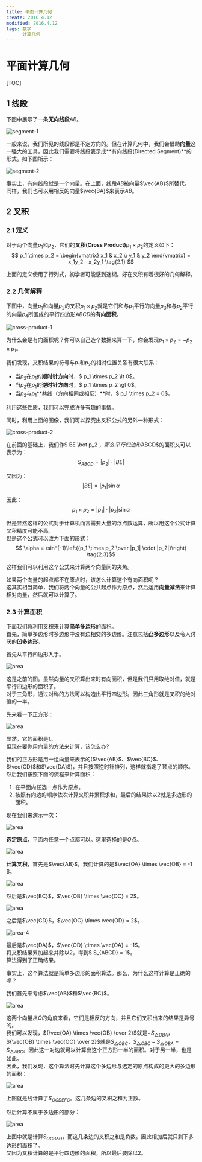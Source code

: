 ```yaml
---
title: 平面计算几何
create: 2016.4.12
modified: 2016.4.12
tags: 数学
      计算几何
---
```

# 平面计算几何
[TOC]

## 1 线段
下图中展示了一条**无向线段**$AB$。

![segment-1](http://git.oschina.net/riteme/blogimg/raw/master/geometry/segment-1.svg)

一般来说，我们所见的线段都是不定方向的。但在计算几何中，我们会借助**向量**这一强大的工具，因此我们需要将线段表示成**有向线段(Directed Segment)**的形式。如下图所示：

![segment-2](http://git.oschina.net/riteme/blogimg/raw/master/geometry/segment-2.svg)

事实上，有向线段就是一个向量。在上面，线段$AB$被向量$\vec{AB}$所替代。  
同样，我们也可以用相反的向量$\vec{BA}$来表示$AB$。

## 2 叉积
### 2.1 定义
对于两个向量$p_1$和$p_2$，它们的**叉积(Cross Product)**$p_1 \times p_2$的定义如下：
$$
p_1 \times p_2 = 
\begin{vmatrix}
x_1 & x_2 \\
y_1 & y_2
\end{vmatrix} = 
x_1y_2 - x_2y_1
\tag{2.1}
$$

上面的定义使用了行列式，初学者可能感到迷糊。好在叉积有着很好的几何解释。

### 2.2 几何解释
下图中，向量$p_1$和向量$p_2$的叉积$p_1 \times p_2$就是它们和与$p_1$平行的向量$p_3$和与$p_2$平行的向量$p_4$所围成的平行四边形$ABCD$的**有向面积**。

![cross-product-1](http://git.oschina.net/riteme/blogimg/raw/master/geometry/cross-product-1.svg)

为什么会是有向面积呢？你可以自己造个数据来算一下，你会发现$p_1 \times p_2 = -p_2 \times p_1$。

我们发现，叉积结果的符号与$p_1$和$p_2$的相对位置关系有很大联系：

* 当$p_2$在$p_1$的**顺时针方向**时，$ p_1 \times p_2 \lt 0$。  
* 当$p_2$在$p_1$的**逆时针方向**时，$ p_1 \times p_2 \gt 0$。  
* 当$p_2$与$p_1$**共线（方向相同或相反）**时，$ p_1 \times p_2 = 0$。

利用这些性质，我们可以完成许多有趣的事情。

同时，利用上面的图像，我们可以探究出叉积公式的另外一种形式：

![cross-product-2](http://git.oschina.net/riteme/blogimg/raw/master/geometry/cross-product-2.svg)

在前面的基础上，我们作$ BE \bot p_2 $，那么平行四边形$ABCD$的面积又可以表示为：
$$ S_{ABCD} = |p_2| \cdot |BE| $$

又因为：
$$ |BE| = |p_1| \sin \alpha $$

因此：
$$ p_1 \times p_2 = |p_1|\cdot|p_2|\sin \alpha \tag{2.2} $$

但是显然这样的公式对于计算机而言需要大量的浮点数运算，所以用这个公式计算叉积精度可能不高。  
但是这个公式可以改为下面的形式：
$$ \alpha = \sin^{-1}\left({p_1 \times p_2 \over |p_1| \cdot |p_2|}\right) \tag{2.3}$$

这样我们可以利用这个公式来计算两个向量间的夹角。

如果两个向量的起点都不在原点时，该怎么计算这个有向面积呢？  
这其实相当简单，我们将两个向量的公共起点作为原点，然后运用**向量减法**来计算相对向量，然后就可以计算了。

### 2.3 计算面积
下面我们将利用叉积来计算**简单多边形**的面积。  
首先，简单多边形时多边形中没有边相交的多边形。注意包括**凸多边形**以及令人讨厌的**凹多边形**。

首先从平行四边形入手。

![area](http://git.oschina.net/riteme/blogimg/raw/master/geometry/cross-product-1.svg)

这是之前的图。虽然向量的叉积算出来时有向面积，但是我们只用取绝对值，就是平行四边形的面积了。  
对于三角形，通过对称的方法可以构造出平行四边形。因此三角形就是叉积的绝对值的一半。

先来看一下正方形：

![area](http://git.oschina.net/riteme/blogimg/raw/master/geometry/area-1.svg)

显然，它的面积是$1$。  
但现在要你用向量的方法来计算，该怎么办?

我们的正方形是用一组向量来表示的($\vec{AB}$、$\vec{BC}$、$\vec{CD}$和$\vec{DA}$)，并且按照逆时针排列，这样就指定了顶点的顺序。  
然后我们按照下面的流程来计算面积：

1. 在平面内任选一点作为原点。  
2. 按照有向边的顺序依次计算叉积并累积求和，最后的结果除以$2$就是多边形的面积。

现在我们来演示一次：

![area](http://git.oschina.net/riteme/blogimg/raw/master/geometry/area-2.svg)

**选定原点**，平面内任意一个点都可以。这里选择的是$O$点。

![area](http://git.oschina.net/riteme/blogimg/raw/master/geometry/area-3.svg)

**计算叉积**，首先是$\vec{AB}$，我们计算的是$\vec{OA} \times \vec{OB} = -1 $。

![area](http://git.oschina.net/riteme/blogimg/raw/master/geometry/area-4.svg)

然后是$\vec{BC}$，$\vec{OB} \times \vec{OC} = 2$。

![area](http://git.oschina.net/riteme/blogimg/raw/master/geometry/area-5.svg)

之后是$\vec{CD}$，$\vec{OC} \times \vec{OD} = 2$。

![area-4](http://git.oschina.net/riteme/blogimg/raw/master/geometry/area-6.svg)

最后是$\vec{DA}$，$\vec{OD} \times \vec{OA} = -1$。  
将叉积结果累加起来并除以$2$，得到$ S_{ABCD} = 1$。  
算法得到了正确结果。

事实上，这个算法就是简单多边形的面积算法。那么，为什么这样计算是正确的呢？

我们首先来考虑$\vec{AB}$和$\vec{BC}$。

![area](http://git.oschina.net/riteme/blogimg/raw/master/geometry/area-7.svg)

这两个向量从$O$的角度来看，它们是相反的方向，并且它们叉积出来的结果是异号的。  
我们可以发现，${\vec{OA} \times \vec{OB} \over 2}$就是$-S_{\triangle OBA}$，${\vec{OB} \times \vec{OC} \over 2}$就是$S_{\triangle OBC}$，$S_{\triangle OBC}-S_{\triangle OBA} = S_{\triangle ABC}$。因此这一对边就可以计算出这个正方形一半的面积。对于另一半，也是如此。  
因此，我们发现，这个算法时先计算这个多边形与选定的原点构成的更大的多边形的面积：

![area](http://git.oschina.net/riteme/blogimg/raw/master/geometry/area-8.svg)

上图就是线计算了$S_{OCDEFG}$。这几条边的叉积之和为正数。

然后计算不属于多边形的部分：

![area](http://git.oschina.net/riteme/blogimg/raw/master/geometry/area-9.svg)

上图中就是计算$S_{OCBAG}$，而这几条边的叉积之和是负数。因此相加后就只剩下多边形的面积了。  
又因为叉积计算的是平行四边形的面积，所以最后要除以$2$。
